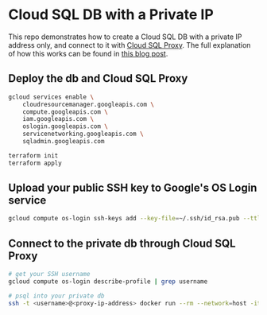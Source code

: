 # Cloud SQL DB with a Private IP

This repo demonstrates how to create a Cloud SQL DB with a private IP address
only, and connect to it with [Cloud SQL Proxy](https://cloud.google.com/sql/docs/postgres/sql-proxy). The full explanation of how this works can be found in [this blog post](https://medium.com/@ryanboehning/how-to-deploy-a-cloud-sql-db-with-a-private-ip-only-using-terraform-e184b08eca64).

## Deploy the db and Cloud SQL Proxy

```bash
gcloud services enable \
    cloudresourcemanager.googleapis.com \
    compute.googleapis.com \
    iam.googleapis.com \
    oslogin.googleapis.com \
    servicenetworking.googleapis.com \
    sqladmin.googleapis.com

terraform init
terraform apply
```

## Upload your public SSH key to Google's OS Login service

```bash
gcloud compute os-login ssh-keys add --key-file=~/.ssh/id_rsa.pub --ttl=365d
```

## Connect to the private db through Cloud SQL Proxy

```bash
# get your SSH username
gcloud compute os-login describe-profile | grep username

# psql into your private db
ssh -t <username>@<proxy-ip-address> docker run --rm --network=host -it postgres:11-alpine psql -U postgres -h localhost
```
